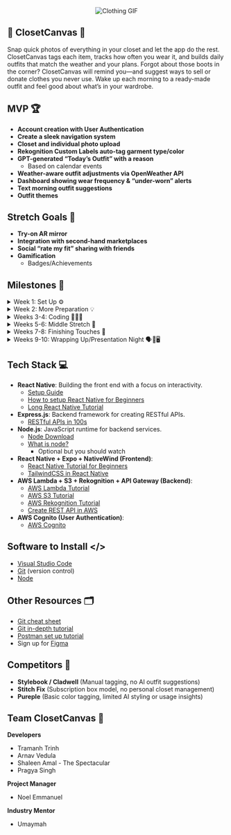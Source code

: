 <div align="center">
  <img src="https://media.giphy.com/media/v1.Y2lkPTc5MGI3NjExd2Y2dWU3M3AwZDQwOWc0bDZrY2ZtdnZpY255djUwdzJqNjdsbzliNCZlcD12MV9naWZzX3NlYXJjaCZjdD1n/1AubIMDoGjnsk/giphy.gif" alt="Clothing GIF">
</div>

## 👚 ClosetCanvas 👖

Snap quick photos of everything in your closet and let the app do the rest. ClosetCanvas tags each item, tracks how often you wear it, and builds daily outfits that match the weather and your plans. Forgot about those boots in the corner? ClosetCanvas will remind you—and suggest ways to sell or donate clothes you never use. Wake up each morning to a ready-made outfit and feel good about what’s in your wardrobe.


## MVP 🏆

- **Account creation with User Authentication**
- **Create a sleek navigation system**
- **Closet and individual photo upload** 
- **Rekognition Custom Labels auto-tag garment type/color**
- **GPT-generated “Today’s Outfit” with a reason**
  - Based on calendar events
- **Weather-aware outfit adjustments via OpenWeather API**
- **Dashboard showing wear frequency & “under-worn” alerts**
- **Text morning outfit suggestions**
- **Outfit themes**

## Stretch Goals 💪

- **Try-on AR mirror**
- **Integration with second-hand marketplaces**
- **Social “rate my fit” sharing with friends**
- **Gamification**
  - Badges/Achievements


## Milestones 🎯

<details>
  <summary>Week 1: Set Up ⚙️</summary>
  
  - Discuss with the team who’s frontend/backend and the overall project/tech stack
  - Set up communication and environments
  - Go over GitHub basics:
    - Create branches.
  - Start Figma and start working on UI designs.
  - Learn the basics of the tech stack (watch videos and code along).
<br></details>

<details>
  <summary>Week 2: More Preparation 💡</summary>
  
  - **Front End:**
    - Work on base UI/UX design in Figma
    - Create basic navigation across app pages
    - Begin planning Closet Upload and Home screens
  - **Back End:**
    - Set up user authentication with JWT/Cognito
    - Begin work on image upload handling and storage (e.g., S3)
    - Start researching Rekognition for basic image analysis
    - Work on designing the Schema for the Database/s
  - Work as a team to figure out how the whole app should work.
    - Work out all of the small details, such as how it should flow and general layout.
      - Have an idea in mind to build off by the end of week
    - Make sure everyone is on the same page
<br></details>

<details>
  <summary>Weeks 3-4: Coding 👨🏻‍💻</summary>
  
  - **Front End:**
    - Implement closet gallery UI and item view screens
    - Display GPT-generated outfit with reason on “Today’s Fit” page
    - Add photo capture functionality with preview
  - **Back End:**
    - Integrate GPT API to generate daily outfits
    - Store wear frequency data and last worn timestamp
    - Return filtered item lists for use in suggestions
<br></details>


<details>
  <summary>Weeks 5-6: Middle Stretch 👾</summary>
  
  - **Front End:**
    - LBuild and style wear frequency dashboard
    - Create "under-worn alert" badges next to clothing items
    - Polish UI for full outfit display
  - **Back End:**
    - Create logic for alerting underused clothes
    - Set up SMS morning suggestions
    - Finalize outfit reasoning template from GPT output
    - Begin stretch goals
<br></details>

<details>
  <summary>Weeks 7-8: Finishing Touches 👔</summary>
  
  - Finalize backend and frontend integration by 7th week.
  - Plan and brainstorm for the presentation.
    - Watch previous presentations for inspiration and understanding.
  - Work on stretch goals.
  - Ensure connectivity between frontend and backend.
<br></details>

<details>
  <summary>Weeks 9-10: Wrapping Up/Presentation Night 🗣🎤🖥️</summary>
  
  - Complete any remaining stretch goals.
  - Prepare and practice the presentation.
  - Present to stakeholders.
<br></details>

## Tech Stack 💻

- **React Native**: Building the front end with a focus on interactivity.
  - [Setup Guide](https://reactnative.dev/docs/environment-setup)
  - [How to setup React Native for Beginners](https://www.youtube.com/watch?v=y6DwGxe2E_k&pp=ygUSU2V0dXAgcmVhY3QgbmF0aXZl)
  - [Long React Native Tutorial](https://www.youtube.com/watch?v=0-S5a0eXPoc&pp=ygUSU2V0dXAgcmVhY3QgbmF0aXZl)
- **Express.js**: Backend framework for creating RESTful APIs.
  - [RESTful APIs in 100s](https://www.youtube.com/watch?v=-MTSQjw5DrM) 
- **Node.js**: JavaScript runtime for backend services.
  - [Node Download](https://nodejs.org/en/download/prebuilt-installer)
  - [What is node?](https://www.codecademy.com/article/what-is-node)
    - Optional but you should watch 
- **React Native + Expo + NativeWind (Frontend)**:
  - [React Native Tutorial for Beginners](https://www.youtube.com/watch?v=0-S5a0eXPoc&pp=ygUMcmVhY3QgbmF0aXZl)
  - [TailwindCSS in React Native](https://www.youtube.com/watch?v=qmB6QCua3Uk&pp=ygUKTmF0aXZlV2luZA%3D%3D)
- **AWS Lambda + S3 + Rekognition + API Gateway (Backend)**:
  - [AWS Lambda Tutorial](https://www.youtube.com/watch?v=seaBeltaKhw&pp=ygUKYXdzIGxhbWJkYQ%3D%3D)
  - [AWS S3 Tutorial](https://www.youtube.com/watch?v=tfU0JEZjcsg&pp=ygUCczM%3D)
  - [AWS Rekognition Tutorial](https://www.youtube.com/watch?v=SZa2HfR-9Xc)
  - [Create REST API in AWS](https://www.youtube.com/watch?v=jgpRAiar2LQ&pp=ygULYXBpIGdhdGV3YXk%3D)
- **AWS Cognito (User Authentication)**:
  - [AWS Cognito](https://youtu.be/8a0vtkWJIA4?si=q6s0vENxf4HrNvd0)

## Software to Install </>

-   [Visual Studio Code](https://code.visualstudio.com/)
-   [Git](https://git-scm.com/downloads) (version control)
-   [Node](https://nodejs.org/en/download/prebuilt-installer)

## Other Resources 🗂️

-   [Git cheat sheet](https://education.github.com/git-cheat-sheet-education.pdf)
-   [Git in-depth tutorial](https://youtu.be/RGOj5yH7evk)
-   [Postman set up tutorial](https://youtu.be/3eHJkcA8mTs)    
-   Sign up for [Figma](https://www.figma.com/signup)

## Competitors 🤼

- **Stylebook / Cladwell** (Manual tagging, no AI outfit suggestions)
- **Stitch Fix** (Subscription box model, no personal closet management)
- **Pureple** (Basic color tagging, limited AI styling or usage insights)

## Team ClosetCanvas 🙌

**Developers**
- Tramanh Trinh
- Arnav Vedula
- Shaleen Amal - The Spectacular
- Pragya Singh

**Project Manager**
- Noel Emmanuel 

**Industry Mentor**
- Umaymah


